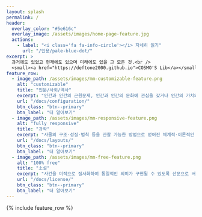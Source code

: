 ```yaml
---
layout: splash
permalink: /
header:
  overlay_color: "#5e616c"
  overlay_image: /assets/images/home-page-feature.jpg
  actions:
    - label: "<i class='fa fa-info-circle'></i> 자세히 읽기"
      url: "/인용/pale-blue-dot/"
excerpt: >
  과거에도 있었고 현재에도 있으며 미래에도 있을 그 모든 것.<br />
  <small><a href="https://deftone2000.github.io">COSMO'S Lib</a></small>
feature_row:
  - image_path: /assets/images/mm-customizable-feature.png
    alt: "customizable"
    title: "인문/사회/역사"
    excerpt: "인간과 인간의 근원문제, 인간과 인간의 문화에 관심을 갖거나 인간의 가치와 인간만이 지닌 자기표현 능력을 바르게 이해하기 위한 과학적인 연구 방법에 관심을 갖는 학문 분야로서 인간의 사상과 문화에 관해 탐구하는 학문"
    url: "/docs/configuration/"
    btn_class: "btn--primary"
    btn_label: "더 알아보기"
  - image_path: /assets/images/mm-responsive-feature.png
    alt: "fully responsive"
    title: "과학"
    excerpt: "사물의 구조·성질·법칙 등을 관찰 가능한 방법으로 얻어진 체계적·이론적인 지식의 체계를 말한다. 좁게는 인류가 경험주의와 방법론적 자연주의에 근거하여 실험을 통해 얻어낸 자연계에 대한 지식"
    url: "/docs/layouts/"
    btn_class: "btn--primary"
    btn_label: "더 알아보기"
  - image_path: /assets/images/mm-free-feature.png
    alt: "100% free"
    title: "소설"
    excerpt: "사건을 미적으로 질서화하여 통일적인 의미가 구현될 수 있도록 산문으로 서술한 서사 문예이다. 인류사적 보편성을 담고 있는 소설일수록 생명력이 강한 경향이 있고 이런 소설은 '고전'이라고 명명되며 오래도록 읽힌다."
    url: "/docs/license/"
    btn_class: "btn--primary"
    btn_label: "더 알아보기"
---
```


{% include feature_row %}